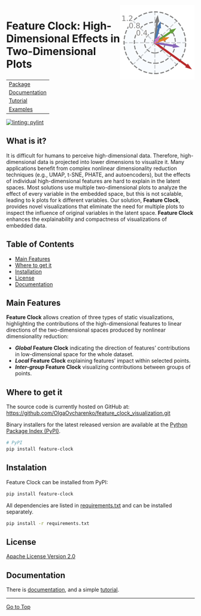 <picture align="center">
  <source media="(prefers-color-scheme: dark)" srcset="examples/pima/pima_only_clock.png">
  <img style="float: right;" alt="Feature Clock" src="examples/pima/pima_only_clock.png" width="200" 
     height="200">
</picture>

# Feature Clock: High-Dimensional Effects in Two-Dimensional Plots

| | 
| --- | 
| [Package](https://pypi.org/project/feature-clock/) 
| [Documentation](tutorials/docs.md) 
| [Tutorial](tutorials/iris.md) 
| [Examples](https://github.com/OlgaOvcharenko/feature_clock_visualization/tree/main/test) 

[![linting: pylint](https://img.shields.io/badge/linting-pylint-yellowgreen)](https://github.com/pylint-dev/pylint)

## What is it?

It is difficult for humans to perceive high-dimensional data. Therefore, high-dimensional data is projected into lower dimensions to visualize it. 
Many applications benefit from complex nonlinear dimensionality reduction techniques (e.g., UMAP, t-SNE, PHATE, and autoencoders), but the effects of individual high-dimensional features are hard to explain in the latent spaces. 
Most solutions use multiple two-dimensional plots to analyze the effect of every variable in the embedded space, but this is not scalable, leading to k plots for k different variables. 
Our solution, **Feature Clock**, provides novel visualizations that eliminate the need for multiple plots to inspect the influence of original variables in the latent space. **Feature Clock** enhances the explainability and compactness of visualizations of embedded data.

## Table of Contents

- [Main Features](#main-features)
- [Where to get it](#where-to-get-it)
- [Installation](#instalation)
- [License](#license)
- [Documentation](#documentation)

## Main Features
**Feature Clock** allows creation of three types of static visualizations, highlighting the contributions of the high-dimensional features to linear directions of the two-dimensional spaces produced by nonlinear dimensionality reduction: 

- ***Global* Feature Clock** indicating the direction of features’ contributions in low-dimensional space for the whole dataset.
- ***Local* Feature Clock** explaining features’ impact within selected points.
- ***Inter-group* Feature Clock** visualizing contributions between groups of points. 

## Where to get it
The source code is currently hosted on GitHub at:
https://github.com/OlgaOvcharenko/feature_clock_visualization.git

Binary installers for the latest released version are available at the [Python
Package Index (PyPI)](https://pypi.org/project/feature-clock/).

```sh
# PyPI
pip install feature-clock
```

## Instalation
Feature Clock can be installed from PyPI:

```sh
pip install feature-clock
```

All dependencies are listed in [requirements.txt](requirements.txt) and can be installed separately.

```sh
pip install -r requirements.txt
```

## License
[Apache License Version 2.0](LICENSE)

## Documentation
There is [documentation](tutorials/docs.md), and a simple [tutorial](tutorials/iris.md).


<hr>

[Go to Top](#table-of-contents)
